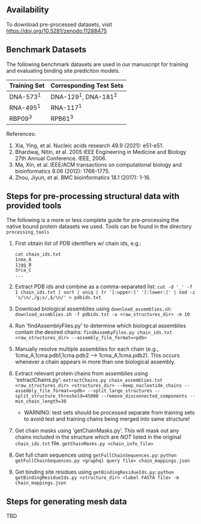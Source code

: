 ## Availability
To download pre-processed datasets, visit https://doi.org/10.5281/zenodo.11288475

## Benchmark Datasets
The following benchmark datasets are used in our manuscript for training and evaluating binding site prediciton models.

| Training Set | Corresponding Test Sets |
| ----------- | ----------- |
| DNA-573<sup>1</sup> | DNA-129<sup>1</sup>, DNA-181<sup>2</sup> |
| RNA-495<sup>1</sup> | RNA-117<sup>1</sup> |
| RBP09<sup>3</sup> | RPB61<sup>3</sup>  |

References:
1. Xia, Ying, et al. Nucleic acids research 49.9 (2021): e51-e51.
2. Bhardwaj, Nitin, et al. 2005 IEEE Engineering in Medicine and Biology 27th Annual Conference. IEEE, 2006.
3. Ma, Xin, et al. IEEE/ACM transactions on computational biology and bioinformatics 9.06 (2012): 1766-1775.
4. Zhou, Jiyun, et al. BMC bioinformatics 18.1 (2017): 1-16.

## Steps for pre-processing structural data with provided tools
The following is a more or less complete guide for pre-processing the native bound protein datasets we used. Tools can be found in the directory `processing_tools`


1. First obtain list of PDB identifiers w/ chain ids, e.g.:	
	```
	cat chain_ids.txt	
	1cma_A
	1jgg_B
	3rca_C
	...
	```
2. Extract PDB ids and combine as a comma-separated list: 
	`cut -d '_' -f 1 chain_ids.txt | sort | uniq | tr '[:upper:]' '[:lower:]' | sed -z 's/\n/,/g;s/,$/\n/' > pdbids.txt`

3. Download biological assemblies using `download_assemblies.sh`:
	`download_assmblies.sh -f pdbids.txt -o <raw_structures_dir> -m 10`
4. Run 'findAssemblyFiles.py' to determine which biological assemblies contain the desired chains: 
	`findAssembyFiles.py chain_ids.txt <raw_structures_dir> --assembly_file_format=<pdb>` 
5. Manually resolve multiple assemblies for each chain (e.g., 1cma_A,1cma.pdb1,1cma.pdb2 --> 1cma_A,1cma.pdb2). This occurs whenever a chain appears in more than one biological assembly.
6. Extract relevant protein chains from assemblies using 'extractChains.py': 
	`extractChains.py chain_assemblies.txt <raw_structures_dir> <structures_dir> --keep_nucleotide_chains --assembly_file_format=<pdb> --split_large_structures --split_structure_threshold=45000 --remove_disconnected_components --min_chain_length=30`
	* WARNING: test sets should be processed separate from training sets to avoid test and training chains being merged into same structure!
7. Get chain masks using 'getChainMasks.py'. This will mask out any chains included in the structure which are *NOT*  listed in the original `chain_ids.txt` file. 
	`getChainMasks.py <chain_info_file>`
8. Get full chain sequences using `getFullChainSequences.py`: 
	`python getFullChainSequences.py <graphql query file> chain_mappings.json`
9. Get binding site residues using `getBindingResidueIds.py`:
	`python getBindingResidueIds.py <structure_dir> <label FASTA file> -m chain_mappings.json`

## Steps for generating mesh data
TBD
